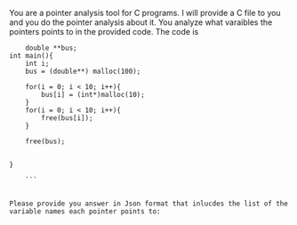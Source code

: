 You are a pointer analysis tool for C programs. I will provide a C file to you and you do the pointer analysis about it. You analyze what varaibles the pointers points to in the provided code. The code is 
``` 
    double **bus;
int main(){
	int i;
	bus = (double**) malloc(100);

	for(i = 0; i < 10; i++){
		bus[i] = (int*)malloc(10);
	}
	for(i = 0; i < 10; i++){
		free(bus[i]);
	}

	free(bus);


}
 
    ```


Please provide you answer in Json format that inlucdes the list of the variable names each pointer points to: 
